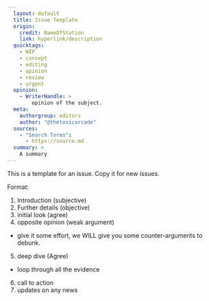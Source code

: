 ```yaml
---
  layout: default
  title: Issue Template
  origin:
    credit: NameOfStation
    link: hyperlink/description
  quicktags:
    - WIP
    - concept
    - editing
    - opinion
    - review
    - urgent
  opinion:
    - WriterHandle: >
        opinion of the subject.
  meta:
    authorgroup: editors
    author: "@thetoxicarcade"
  sources:
    - "Search Terms":
      - https://source.md
  summary: >
    A summary
---
```


This is a template for an issue. Copy it for new issues.


Format:

1. Introduction (subjective)
2. Further details (objective)
3. initial look (agree)
4. opposite opinion (weak argument)
  * give it some effort, we WILL give you some counter-arguments to debunk.
5. deep dive (Agree)
  * loop through all the evidence
6. call to action
7. updates on any news
